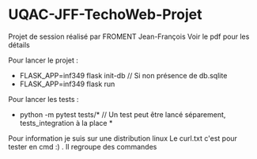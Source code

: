 # UQAC-JFF-TechoWeb-Projet
Projet de session réalisé par FROMENT Jean-François
Voir le pdf pour les détails

Pour lancer le projet : 
- FLASK_APP=inf349 flask init-db        // Si non présence de db.sqlite
- FLASK_APP=inf349 flask run

Pour lancer les tests : 
- python -m pytest tests/*             // Un test peut être lancé séparement, tests_integration à la place *

Pour information je suis sur une distribution linux
Le curl.txt c'est pour tester en cmd :) . Il regroupe des commandes